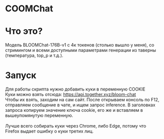 # COOMChat

# Что это?
Модель BLOOMChat-176B-v1 c 4к токенов (столько вышло у меня), со стримингом и всеми доступными параметрами генерации из таверны (температура, top_p и т.д.). </br>

# Запуск
Для работы скрипта нужно добавить куки в переменную COOKIE </br>
Куки можно взять отсюда: https://api.together.xyz/bloom-chat </br>
Чтобы их взять, заходим на сам сайт. После открываем консоль по F12, отправляем сообщение в чате, и ищем запрос inference. В заголовках запроса копируем значение ключа cookie, его же и вставляем в вышеупомянутую переменную. </br></br>
Лучше всего собирать куки через Chrome, либо Edge, потому что Firefox выдает ошибку о куки третих лиц.

